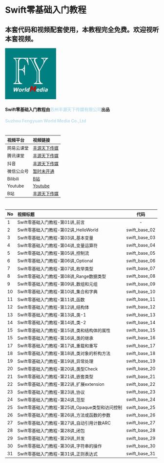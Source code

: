 # Swift零基础入门教程
## 本套代码和视频配套使用，本教程完全免费。欢迎视听本套视频。
![image info](./logo.png)

#### Swift零基础入门教程由<strong style="color: lightblue; opacity: 0.80;">苏州丰源天下传媒有限公司</strong>出品
#### <strong style="color: lightblue; opacity: 0.80;">Suzhou Fengyuan World Media Co.,Ltd</strong>

#
| 视频平台 | 视频链接 | 
|:-----------|:------------|
| 网易云课堂    |     [丰源天下传媒](https://study.163.com/provider/480000002275483/course.htm?share=2&shareId=480000002275483 "丰源天下传媒") |
| 腾讯课堂    |     [丰源天下传媒](https://fengyuantianxia.ke.qq.com/#tab=1&category=-1 "丰源天下传媒") |
| 抖音    |     [丰源天下传媒](https://student-api.iyincaishijiao.com/t/dWNtL5k/ "丰源天下传媒") |
| 微信公众号    |     [暂时未开通](暂时未开通 "暂时未开通") |
| Bilibili    |     [B站](https://space.bilibili.com/1311776362) |
| Youtube    |     [Youtube](https://www.youtube.com/channel/UCPPBnRw60xZ6VB1B-4B-rjQ/featured) |
| B站    |     [丰源天下传媒](https://space.bilibili.com/1311776362 "暂时未开通") |

# 
| No | 视频标题 | 代码 |
|:-----------|:------------|:------------:|
| 1    |     Swift零基础入门教程-第01讲_前言 |   -    |
| 2    |     Swift零基础入门教程-第02讲_HelloWorld |   swift_base_02    |
| 3    |     Swift零基础入门教程-第03讲_基本变量 |   swift_base_03    |
| 4    |     Swift零基础入门教程-第04讲_变量运算符 |  swift_base_04    |
| 5    |     Swift零基础入门教程-第05讲_控制流 |   swift_base_05    |
| 6    |     Swift零基础入门教程-第06讲_Optional |   swift_base_06    |
| 7    |     Swift零基础入门教程-第07讲_枚举类型 |   swift_base_07    |
| 8    |     Swift零基础入门教程-第08讲_Range数据类型 |   swift_base_08    |
| 9    |     Swift零基础入门教程-第09讲_数组和元组 |   swift_base_09    |
| 10    |     Swift零基础入门教程-第10讲_集合和字典 |   swift_base_10    |
| 11    |     Swift零基础入门教程-第11讲_函数 |   swift_base_11    |
| 12    |     Swift零基础入门教程-第12讲_结构体 |   swift_base_12    |
| 13    |     Swift零基础入门教程-第13讲_类-1 |   swift_base_13    |
| 14    |     Swift零基础入门教程-第14讲_类-2 |   swift_base_14    |
| 15    |     Swift零基础入门教程-第15讲_类和结构体的属性 |   swift_base_15   |
| 15    |     Swift零基础入门教程-第16讲_类的继承 |   swift_base_16    |
| 17    |     Swift零基础入门教程-第17讲_重载和重写 |  swift_base_17   |
| 18    |     Swift零基础入门教程-第18讲_类对象的析构方法 |   swift_base_18    |
| 19    |     Swift零基础入门教程-第19讲_异常处理 |   swift_base_19    |
| 20    |     Swift零基础入门教程-第20讲_类型Check |   swift_base_20    |
| 21    |     Swift零基础入门教程-第21讲_嵌套类型 |   swift_base_21    |
| 22    |     Swift零基础入门教程-第22讲_扩展extension |   swift_base_22    |
| 23    |     Swift零基础入门教程-第23讲_协议 |   swift_base_23    |
| 24    |     Swift零基础入门教程-第24讲_范型 |   swift_base_24    |
| 25    |     Swift零基础入门教程-第25讲_Opaque类型和访问控制 |   swift_base_25    |
| 26    |     Swift零基础入门教程-第26讲_方法或函数的参数 |   swift_base_26    |
| 27    |     Swift零基础入门教程-第27讲_自动引用计数ARC |   swift_base_27    |
| 28    |     Swift零基础入门教程-第28讲_闭包 |   swift_base_28    |
| 29    |     Swift零基础入门教程-第29讲_并发 |   swift_base_29    |
| 30    |     Swift零基础入门教程-第30讲_字符串的操作 |   swift_base_30    | 
| 31    |     Swift零基础入门教程-第31讲_正则表达式 |   swift_base_31    | 